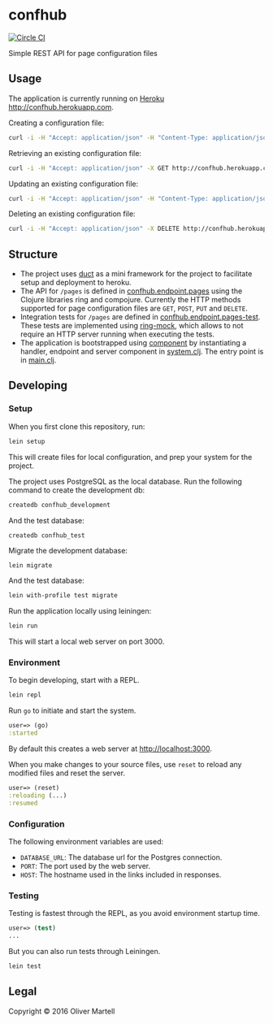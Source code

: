 # confhub
[![Circle CI](https://circleci.com/gh/omartell/confhub.svg?style=svg&circle-token=e5148f66f7b6a89c42504a513f315769d047e04a)](https://circleci.com/gh/omartell/confhub)

Simple REST API for page configuration files

## Usage

The application is currently running on [Heroku](http://heroku.com) http://confhub.herokuapp.com.

Creating a configuration file:

```sh
curl -i -H "Accept: application/json" -H "Content-Type: application/json" -X POST -d '{"page": {"id":"home", "foo": "bar"}}' http://confhub.herokuapp.com/pages
```

Retrieving an existing configuration file:
```sh
curl -i -H "Accept: application/json" -X GET http://confhub.herokuapp.com/pages/home
```

Updating an existing configuration file:
```sh
curl -i -H "Accept: application/json" -H "Content-Type: application/json" -X PUT -d '{"page": {"id":"home", "bar": "bar"}}' http://confhub.herokuapp.com/pages/home
```

Deleting an existing configuration file:
```sh
curl -i -H "Accept: application/json" -X DELETE http://confhub.herokuapp.com/pages/home
```

## Structure
- The project uses [duct](http://github.com/weavejester/duct) as a mini framework for the project to facilitate setup and deployment to heroku.
- The API for `/pages` is defined in [confhub.endpoint.pages](https://github.com/omartell/confhub/blob/master/src/confhub/endpoint/pages.clj) using the Clojure libraries ring and compojure. Currently the HTTP methods supported for page configuration files are `GET`, `POST`, `PUT` and `DELETE`.
- Integration tests for `/pages` are defined in [confhub.endpoint.pages-test](https://github.com/omartell/confhub/blob/master/test/confhub/endpoint/pages_test.clj). These tests are implemented using [ring-mock](https://github.com/ring-clojure/ring-mock), which allows to not require an HTTP server running when executing the tests.
- The application is bootstrapped using [component](http://github.com/stuartsierra/component) by instantiating a handler, endpoint and server component in [system.clj](https://github.com/omartell/confhub/blob/master/src/confhub/system.clj). The entry point is in [main.clj](https://github.com/omartell/confhub/blob/master/src/confhub/main.clj).

## Developing


### Setup

When you first clone this repository, run:

```sh
lein setup
```

This will create files for local configuration, and prep your system for the project.

The project uses PostgreSQL as the local database. Run the following command to create the development db:
```sh
createdb confhub_development
```
And the test database:
```sh
createdb confhub_test
```

Migrate the development database:

```db
lein migrate
```

And the test database:

```sh
lein with-profile test migrate
```

Run the application locally using leiningen:

```sh
lein run

```
This will start a local web server on port 3000.
### Environment

To begin developing, start with a REPL.

```sh
lein repl
```

Run `go` to initiate and start the system.

```clojure
user=> (go)
:started
```

By default this creates a web server at <http://localhost:3000>.

When you make changes to your source files, use `reset` to reload any
modified files and reset the server.

```clojure
user=> (reset)
:reloading (...)
:resumed
```

### Configuration

The following environment variables are used:
- `DATABASE_URL`: The database url for the Postgres connection.
- `PORT`: The port used by the web server.
- `HOST`: The hostname used in the links included in responses.

### Testing

Testing is fastest through the REPL, as you avoid environment startup
time.

```clojure
user=> (test)
...
```

But you can also run tests through Leiningen.

```sh
lein test
```

## Legal

Copyright © 2016 Oliver Martell
